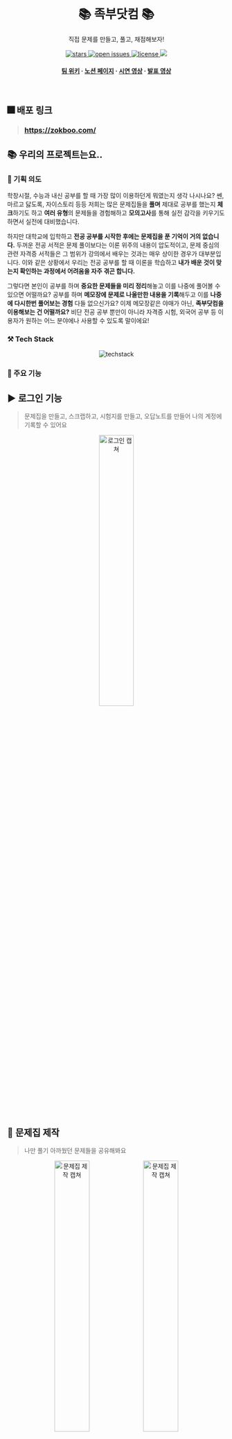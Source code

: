 <div align="center">

  <h1><b>📚 족부닷컴 📚</b></h1>
  
  <p>
    직접 문제를 만들고, 풀고, 채점해보자! 
  </p>
  
  
<!-- Badges -->
<p>
  <a href="https://github.com/boostcampwm-2022/web07-zokboo.com/stargazers">
    <img src="https://img.shields.io/github/stars/boostcampwm-2022/web07-zokboo.com" alt="stars" />
  </a>
  <a href="https://github.com/boostcampwm-2022/web07-zokboo.com/issues/">
    <img src="https://img.shields.io/github/issues/boostcampwm-2022/web07-zokboo.com" alt="open issues" />
  </a>
  <a href="https://github.com/boostcampwm-2022/web07-zokboo.com/blob/master/LICENSE">
    <img src="https://img.shields.io/github/license/boostcampwm-2022/web07-zokboo.com.svg" alt="license" />
  </a>
  <a href="https://hits.seeyoufarm.com"><img src="https://hits.seeyoufarm.com/api/count/incr/badge.svg?url=https%3A%2F%2Fgithub.com%2Fboostcampwm-2022%2Fweb07-zokboo.com&count_bg=%2379C83D&title_bg=%23555555&icon=&icon_color=%23E7E7E7&title=hits&edge_flat=false"/></a>
</p>
   
<h4>
    <a href="https://github.com/Louis3797/awesome-readme-template/wiki/">팀 위키</a>
    <span> · </span>
    <a href="https://boostcamp-wm.notion.site/Web07-zokboo-com-6353387d9d124f409e4b024bf461c0bf">노션 페이지</a>
    <span> · </span>
    <a href="https://kr.object.ncloudstorage.com/zokboo-bucket/zokboo.com%20-%20Chrome%202022-12-14%2023-19-14.mp4">시연 영상</a>
    <span> · </span>
    <a href="https://kr.object.ncloudstorage.com/zokboo-bucket/%EC%A1%B1%EB%B6%80%EB%8B%B7%EC%BB%B4_%EA%B8%B0%EC%88%A0%EB%B0%9C%ED%91%9C.mp4">발표 영상</a>
  </h4>
</div>

<br />

## 🎆 배포 링크

> ### https://zokboo.com/

## 📚 우리의 프로젝트는요..

### 💭 기획 의도

학창시절, 수능과 내신 공부를 할 때 가장 많이 이용하던게 뭐였는지 생각 나시나요? 쎈, 마르고 닳도록, 자이스토리 등등 저희는 많은 문제집들을 **풀며** 제대로 공부를 했는지 **체크**하기도 하고 **여러 유형**의 문제들을 경험해하고 **모의고사**를 통해 실전 감각을 키우기도 하면서 실전에 대비했습니다.

하지만 대학교에 입학하고 **전공 공부를 시작한 후에는 문제집을 푼 기억이 거의 없습니다.** 두꺼운 전공 서적은 문제 풀이보다는 이론 위주의 내용이 압도적이고, 문제 중심의 관련 자격증 서적들은 그 범위가 강의에서 배우는 것과는 매우 상이한 경우가 대부분입니다. 이와 같은 상황에서 우리는 전공 공부를 할 때 이론을 학습하고 **내가 배운 것이 맞는지 확인하는 과정에서 어려움을 자주 겪곤 합니다.**

그렇다면 본인이 공부를 하며 **중요한 문제들을 미리 정리**해놓고 이를 나중에 풀어볼 수 있으면 어떨까요? 공부를 하며 **메모장에 문제로 나올만한 내용을 기록**해두고 이를 **나중에 다시한번 풀어보는 경험** 다들 없으신가요? 이제 메모장같은 야매가 아닌, **족부닷컴을 이용해보는 건 어떨까요?** 비단 전공 공부 뿐만이 아니라 자격증 시험, 외국어 공부 등 이용자가 원하는 어느 분야에나 사용할 수 있도록 말이에요!

<!-- TechStack -->

### ⚒️ Tech Stack

<div align="center"> 
    <img src="https://user-images.githubusercontent.com/62789083/202658137-d56cec00-6e4a-4990-b87b-150980d98c7d.png" alt="techstack" />
</div>

<!-- Features -->

### 🎯 주요 기능

## ▶️ 로그인 기능

> 문제집을 만들고, 스크랩하고, 시험지를 만들고, 오답노트를 만들어 나의 계정에 기록할 수 있어요

<div align="center"> 
    <img src="https://user-images.githubusercontent.com/92029332/207870021-c61acbf7-9160-4109-831e-027415519e6d.png" width=40% alt="로그인 캡쳐"/>
</div>

## 🔨 문제집 제작

> 나만 풀기 아까웠던 문제들을 공유해봐요

<div align="center"> 
    <img src="https://user-images.githubusercontent.com/92029332/207871408-6735124a-65e3-4b34-b545-12786b5aa198.png" width=40% alt="문제집 제작 캡쳐"/>
    <img src="https://user-images.githubusercontent.com/92029332/207872124-89516744-7821-4469-8120-d4524b32c177.png" width=40% alt="문제집 제작 캡쳐"/>
</div>

## 🔍 문제집 검색

> 다른 사람들의 지혜를 활용해봐요

<div align="center"> 
    <img src="https://user-images.githubusercontent.com/92029332/207883944-7a013f98-dcec-4602-98c8-68734087ccfa.png" width=40% alt="검색 캡쳐"/>
    <img src="https://user-images.githubusercontent.com/92029332/207884143-94f290ce-b7d7-429c-a83e-2362369b8af7.png" width=40% alt="검색 캡쳐"/>
</div>

## 📑 시험 기능

> 실전을 연습처럼, 연습을 실전처럼,

<div align="center"> 
    <img src="" alt="시험 캡쳐"/>
</div>

## 💯 채점 기능

> 나의 학습상황을 기록할 수 있어요

<div align="center"> 
    <img src="" alt="채점 캡쳐"/>
</div>

## 🤝 팀원 소개

|                     J021 김건우                      |                     J077 박상혁                     |                     J099 서재완                      |                     J124 유영웅                      |
| :--------------------------------------------------: | :-------------------------------------------------: | :--------------------------------------------------: | :--------------------------------------------------: |
| ![](https://avatars.githubusercontent.com/caseBread) | ![](https://avatars.githubusercontent.com/park0503) | ![](https://avatars.githubusercontent.com/SeoJaeWan) | ![](https://avatars.githubusercontent.com/heroleggo) |
|      [@caseBread](https://github.com/caseBread)      |      [@park0503](https://github.com/park0503)       |      [@SeoJaeWan](https://github.com/SeoJaeWan)      |      [@heroleggo](https://github.com/heroleggo)      |
